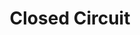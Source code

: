 ---
title: "Closed Circuit"
year: 1978
rating: 3.5
stars: "★★★½"
rewatched: false
permalink: "closed-circuit"
watched_on: 2024-04-28
---